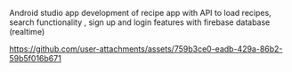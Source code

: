 Android studio app development of recipe app with API to load recipes, search functionality , sign up and login features with firebase database (realtime)



https://github.com/user-attachments/assets/759b3ce0-eadb-429a-86b2-59b5f016b671

